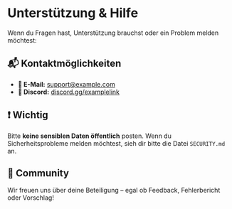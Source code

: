 # Unterstützung & Hilfe

Wenn du Fragen hast, Unterstützung brauchst oder ein Problem melden möchtest:

## 📬 Kontaktmöglichkeiten

- **📧 E-Mail:** [support@example.com](mailto:support@example.com)
- **💬 Discord:** [discord.gg/examplelink](https://discord.gg/examplelink)

## ❗ Wichtig

Bitte **keine sensiblen Daten öffentlich** posten. Wenn du Sicherheitsprobleme melden möchtest, sieh dir bitte die Datei `SECURITY.md` an.

## 👥 Community

Wir freuen uns über deine Beteiligung – egal ob Feedback, Fehlerbericht oder Vorschlag!
